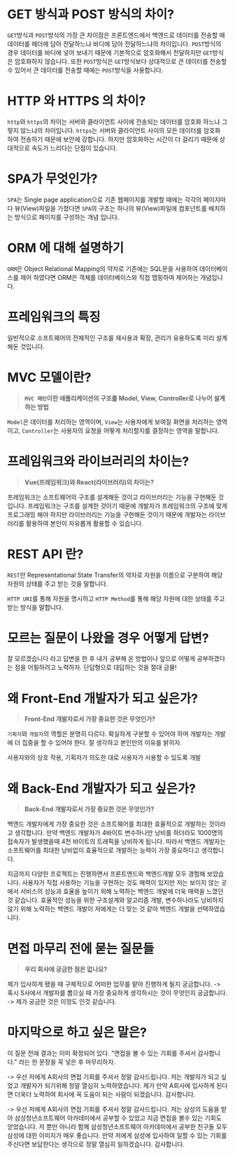 # GET 방식과 POST 방식의 차이?

`GET`방식과 `POST`방식의 가장 큰 차이점은 프론트엔드에서 백엔드로 데이터를 전송할 때 데이터를 헤더에 담아 전달하느냐 바디에 담아 전달하느냐의 차이입니다.
`POST`방식의 경우 데이터를 바디에 넣어 보내기 때문에 기본적으로 암호화해서 전달하지만 `GET`방식은 암호화하지 않습니다.
또한 `POST`방식은 `GET`방식보다 상대적으로 큰 데이터를 전송할 수 있어서 큰 데이터를 전송할 때에는 `POST`방식을 사용합니다.

# HTTP 와 HTTPS 의 차이?

`http`와 `https`의 차이는 서버와 클라이언트 사이에 전송되는 데이터를 암호화 하느냐 그렇지 않느냐의 차이입니다. 
`https`는 서버와 클라이언트 사이의 모든 데이터를 암호화 하여 전송하기 때문에 보안에 강합니다.
하지만 암호화하는 시간이 더 걸리기 때문에 상대적으로 속도가 느리다는 단점이 있습니다.

# SPA가 무엇인가?

`SPA`는 Single page application으로 기존 웹페이지를 개발할 때에는 각각의 페이지마다 뷰(View)파일을 가졌다면 `SPA`의 구조는 하나의 뷰(View)파일에 컴포넌트를 배치하는 방식으로 페이지를 구성하는 개념 입니다.

# ORM 에 대해 설명하기

`ORM`은 Object Relational Mapping의 약자로 기존에는 SQL문을 사용하여 데이터베이스를 제어 하였다면 ORM은 객체를 데이터베이스와 직접 맵핑하여 제어하는 개념입니다.

# 프레임워크의 특징

일반적으로 소프트웨어의 전체적인 구조를 재사용과 확장, 관리가 유용하도록 미리 설계해둔 것입니다.

# MVC 모델이란?

> **`MVC 패턴`이란 애플리케이션의 구조를 Model, View, Controller로 나누어 설계하는 방법**

`Model`은 데이터를 처리하는 영역이며, 
`View`는 사용자에게 보여질 화면을 처리하는 영역이고,
`Controller`는 사용자의 요청을 어떻게 처리할지를 결정하는 영역을 말합니다.

# 프레임워크와 라이브러리의 차이는?

> **Vue(프레임워크)와 React(라이브러리)의 차이는?**

프레임워크는 소프트웨어의 구조를 설계해둔 것이고 라이브러리는 기능을 구현해둔 것입니다. 프레임워크는 구조를 설계한 것이기 때문에 개발자가 프레임워크의 구조에 맞게 프로그래밍 해야 하지만 라이브러리는 기능을 구현해둔 것이기 때문에 개발자는 라이브러리를 활용하여 본인이 자유롭게 활용할 수 있습니다.

# REST API 란?

`REST`란 Representational State Transfer의 약자로 자원을 이름으로 구분하여 
해당 자원의 상태를 주고 받는 것을 말합니다.

`HTTP URI`를 통해 자원을 명시하고 
`HTTP Method`를 통해 해당 자원에 대한 상태를 주고 받는 방식을 말합니다.

# 모르는 질문이 나왔을 경우 어떻게 답변?

잘 모르겠습니다 라고 답변을 한 후 내가 공부해 온 방법이나 앞으로 어떻게 공부하겠다는 점을 어필하려고 노력하자. 단답형으로 대답하는 것을 절대 금물!

# 왜 Front-End 개발자가 되고 싶은가?

> **Front-End 개발자로서 가장 중요한 것은 무엇인가?**

`기획자`와 `개발자`의 역할은 분명히 다르다. 확실하게 구분할 수 있어야 하며 개발자는 개발에 더 집중을 할 수 있어야 한다. 잘 생각하고 본인만의 이유를 밝히자.

사용자와의 상호 작용, 기획자가 의도한 대로 사용자가 사용할 수 있도록 개발

# 왜 Back-End 개발자가 되고 싶은가?

> **Back-End 개발자로서 가장 중요한 것은 무엇인가?**

백엔드 개발자에게 가장 중요한 것은 소프트웨어를 최대한 효율적으로 개발하는 것이라고 생각합니다. 만약 백엔드 개발자가 4바이트 변수하나만 낭비를 하더라도 1000명의 접속자가 발생했을때 4천 바이트의 트래픽을 낭비하게 됩니다. 따라서 백엔드 개발자는 소프트웨어를 최대한 낭비없이 효율적으로 개발하는 능력이 가장 중요하다고 생각합니다.

지금까지 다양한 프로젝트는 진행하면서 프론트엔드와 백엔드개발 모두 경험해 보았습니다.
사용자가 직접 사용하는 기능을 구현하는 것도 매력이 있지만 저는 보이지 않는 곳에서 서비스의 성능과 효율을 높이기 위해 노력하는 백엔드 개발에 더욱 매력을 느꼈던 것 같습니다.
효율적인 성능을 위한 구조설계와 알고리즘 개발, 변수하나라도 낭비하지 않기 위해 노력하는 백엔드 개발이 저에게는 더 맞는 것 같아 백엔드 개발을 선택하였습니다.

# 면접 마무리 전에 묻는 질문들

> **우리 회사에 궁금한 점은 없나요?**

제가 입사하게 됐을 때 구체적으로 어떠한 업무를 맡아 진행하게 될지 궁금합니다.
-> 혹시 S사에서 개발자를 뽑으실 때 가장 중요하게 생각하시는 것이 무엇인지 궁금합니다.
-> 제가 궁금한 것은 이정도 인것 같습니다.

# 마지막으로 하고 싶은 말은?

이 질문 전에 결과는 이미 확정되어 있다. "면접을 볼 수 있는 기회를  주셔서 감사합니다." 라는 한 문장을 꼭 넣은 후 마무리하자. 

-> 우선 저에게 A회사의 면접 기회를 주셔서 정말 감사드립니다.
저는 개발자가 되고 싶었고 개발자가 되기위해 정말 열심히 노력하였습니다.
제가 만약 A회사에 입사하게 된다면 더욱더 노력하여 회사에 꼭 도움이 되는 사람이 되겠습니다.
감사합니다.

-> 우선 저에게 A회사의 면접 기회를 주셔서 정말 감사드립니다.
저는 삼성의 도움을 받아 삼성청년소프트웨어 아카데미에서 공부할 수 있었고 지금 면접을 볼수 있는 기회도 얻었습니다.
저 뿐만 아니라 함께 삼성청년소프트웨어 아카데미에서 공부한 친구들 모두 삼성에 대한 이미지가 매우 좋습니다.
만약 저에게 삼성에 입사하여 일할 수 있는 기회를 주신다면 보답한다는 생각으로 정말 열심히 일하겠습니다.
감사합니다.
